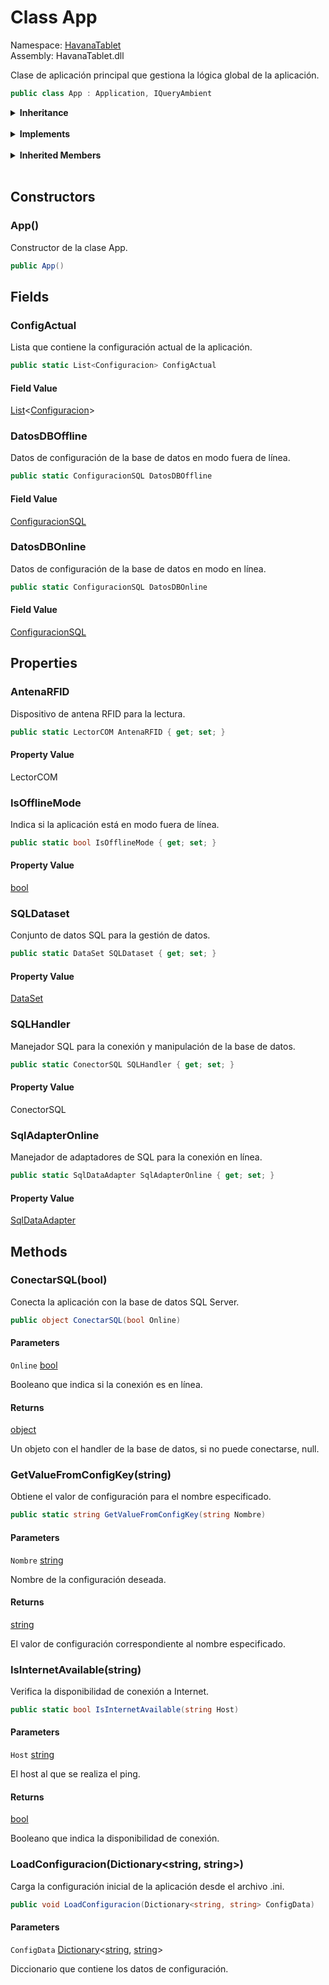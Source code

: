 # <a id="HavanaTablet_App"></a> Class App

Namespace: [HavanaTablet](HavanaTablet.md)  
Assembly: HavanaTablet.dll  

Clase de aplicación principal que gestiona la lógica global de la aplicación.

```csharp
public class App : Application, IQueryAmbient
```

<Details>
<Summary><strong>Inheritance</strong></Summary>

[object](https://learn.microsoft.com/dotnet/api/system.object) ← 
[DispatcherObject](https://learn.microsoft.com/dotnet/api/system.windows.threading.dispatcherobject) ← 
[Application](https://learn.microsoft.com/dotnet/api/system.windows.application) ← 
[App](HavanaTablet.App.md)

</Details><br>

<Details>
<Summary><strong>Implements</strong></Summary>

[IQueryAmbient](https://learn.microsoft.com/dotnet/api/system.windows.markup.iqueryambient)

</Details><br>

<Details>
<Summary><strong>Inherited Members</strong></Summary>

[Application.Run\(\)](https://learn.microsoft.com/dotnet/api/system.windows.application.run\#system\-windows\-application\-run), 
[Application.Run\(Window\)](https://learn.microsoft.com/dotnet/api/system.windows.application.run\#system\-windows\-application\-run\(system\-windows\-window\)), 
[Application.Shutdown\(\)](https://learn.microsoft.com/dotnet/api/system.windows.application.shutdown\#system\-windows\-application\-shutdown), 
[Application.Shutdown\(int\)](https://learn.microsoft.com/dotnet/api/system.windows.application.shutdown\#system\-windows\-application\-shutdown\(system\-int32\)), 
[Application.FindResource\(object\)](https://learn.microsoft.com/dotnet/api/system.windows.application.findresource), 
[Application.TryFindResource\(object\)](https://learn.microsoft.com/dotnet/api/system.windows.application.tryfindresource), 
[Application.LoadComponent\(object, Uri\)](https://learn.microsoft.com/dotnet/api/system.windows.application.loadcomponent\#system\-windows\-application\-loadcomponent\(system\-object\-system\-uri\)), 
[Application.LoadComponent\(Uri\)](https://learn.microsoft.com/dotnet/api/system.windows.application.loadcomponent\#system\-windows\-application\-loadcomponent\(system\-uri\)), 
[Application.GetResourceStream\(Uri\)](https://learn.microsoft.com/dotnet/api/system.windows.application.getresourcestream), 
[Application.GetContentStream\(Uri\)](https://learn.microsoft.com/dotnet/api/system.windows.application.getcontentstream), 
[Application.GetRemoteStream\(Uri\)](https://learn.microsoft.com/dotnet/api/system.windows.application.getremotestream), 
[Application.GetCookie\(Uri\)](https://learn.microsoft.com/dotnet/api/system.windows.application.getcookie), 
[Application.SetCookie\(Uri, string\)](https://learn.microsoft.com/dotnet/api/system.windows.application.setcookie), 
[Application.OnStartup\(StartupEventArgs\)](https://learn.microsoft.com/dotnet/api/system.windows.application.onstartup), 
[Application.OnExit\(ExitEventArgs\)](https://learn.microsoft.com/dotnet/api/system.windows.application.onexit), 
[Application.OnActivated\(EventArgs\)](https://learn.microsoft.com/dotnet/api/system.windows.application.onactivated), 
[Application.OnDeactivated\(EventArgs\)](https://learn.microsoft.com/dotnet/api/system.windows.application.ondeactivated), 
[Application.OnSessionEnding\(SessionEndingCancelEventArgs\)](https://learn.microsoft.com/dotnet/api/system.windows.application.onsessionending), 
[Application.OnNavigating\(NavigatingCancelEventArgs\)](https://learn.microsoft.com/dotnet/api/system.windows.application.onnavigating), 
[Application.OnNavigated\(NavigationEventArgs\)](https://learn.microsoft.com/dotnet/api/system.windows.application.onnavigated), 
[Application.OnNavigationProgress\(NavigationProgressEventArgs\)](https://learn.microsoft.com/dotnet/api/system.windows.application.onnavigationprogress), 
[Application.OnNavigationFailed\(NavigationFailedEventArgs\)](https://learn.microsoft.com/dotnet/api/system.windows.application.onnavigationfailed), 
[Application.OnLoadCompleted\(NavigationEventArgs\)](https://learn.microsoft.com/dotnet/api/system.windows.application.onloadcompleted), 
[Application.OnNavigationStopped\(NavigationEventArgs\)](https://learn.microsoft.com/dotnet/api/system.windows.application.onnavigationstopped), 
[Application.OnFragmentNavigation\(FragmentNavigationEventArgs\)](https://learn.microsoft.com/dotnet/api/system.windows.application.onfragmentnavigation), 
[Application.Current](https://learn.microsoft.com/dotnet/api/system.windows.application.current), 
[Application.Windows](https://learn.microsoft.com/dotnet/api/system.windows.application.windows), 
[Application.MainWindow](https://learn.microsoft.com/dotnet/api/system.windows.application.mainwindow), 
[Application.ShutdownMode](https://learn.microsoft.com/dotnet/api/system.windows.application.shutdownmode), 
[Application.Resources](https://learn.microsoft.com/dotnet/api/system.windows.application.resources), 
[Application.StartupUri](https://learn.microsoft.com/dotnet/api/system.windows.application.startupuri), 
[Application.Properties](https://learn.microsoft.com/dotnet/api/system.windows.application.properties), 
[Application.ResourceAssembly](https://learn.microsoft.com/dotnet/api/system.windows.application.resourceassembly), 
[Application.Startup](https://learn.microsoft.com/dotnet/api/system.windows.application.startup), 
[Application.Exit](https://learn.microsoft.com/dotnet/api/system.windows.application.exit), 
[Application.Activated](https://learn.microsoft.com/dotnet/api/system.windows.application.activated), 
[Application.Deactivated](https://learn.microsoft.com/dotnet/api/system.windows.application.deactivated), 
[Application.SessionEnding](https://learn.microsoft.com/dotnet/api/system.windows.application.sessionending), 
[Application.DispatcherUnhandledException](https://learn.microsoft.com/dotnet/api/system.windows.application.dispatcherunhandledexception), 
[Application.Navigating](https://learn.microsoft.com/dotnet/api/system.windows.application.navigating), 
[Application.Navigated](https://learn.microsoft.com/dotnet/api/system.windows.application.navigated), 
[Application.NavigationProgress](https://learn.microsoft.com/dotnet/api/system.windows.application.navigationprogress), 
[Application.NavigationFailed](https://learn.microsoft.com/dotnet/api/system.windows.application.navigationfailed), 
[Application.LoadCompleted](https://learn.microsoft.com/dotnet/api/system.windows.application.loadcompleted), 
[Application.NavigationStopped](https://learn.microsoft.com/dotnet/api/system.windows.application.navigationstopped), 
[Application.FragmentNavigation](https://learn.microsoft.com/dotnet/api/system.windows.application.fragmentnavigation), 
[DispatcherObject.Dispatcher](https://learn.microsoft.com/dotnet/api/system.windows.threading.dispatcherobject.dispatcher), 
[object.ToString\(\)](https://learn.microsoft.com/dotnet/api/system.object.tostring), 
[object.Equals\(object\)](https://learn.microsoft.com/dotnet/api/system.object.equals\#system\-object\-equals\(system\-object\)), 
[object.Equals\(object, object\)](https://learn.microsoft.com/dotnet/api/system.object.equals\#system\-object\-equals\(system\-object\-system\-object\)), 
[object.ReferenceEquals\(object, object\)](https://learn.microsoft.com/dotnet/api/system.object.referenceequals), 
[object.GetHashCode\(\)](https://learn.microsoft.com/dotnet/api/system.object.gethashcode), 
[object.GetType\(\)](https://learn.microsoft.com/dotnet/api/system.object.gettype), 
[object.MemberwiseClone\(\)](https://learn.microsoft.com/dotnet/api/system.object.memberwiseclone)

</Details><br>

## Constructors

### <a id="HavanaTablet_App__ctor"></a> App\(\)

Constructor de la clase App.

```csharp
public App()
```

## Fields

### <a id="HavanaTablet_App_ConfigActual"></a> ConfigActual

Lista que contiene la configuración actual de la aplicación.

```csharp
public static List<Configuracion> ConfigActual
```

#### Field Value

 [List](https://learn.microsoft.com/dotnet/api/system.collections.generic.list\-1)<[Configuracion](HavanaTablet.Configuracion.md)\>

### <a id="HavanaTablet_App_DatosDBOffline"></a> DatosDBOffline

Datos de configuración de la base de datos en modo fuera de línea.

```csharp
public static ConfiguracionSQL DatosDBOffline
```

#### Field Value

 [ConfiguracionSQL](HavanaTablet.ConfiguracionSQL.md)

### <a id="HavanaTablet_App_DatosDBOnline"></a> DatosDBOnline

Datos de configuración de la base de datos en modo en línea.

```csharp
public static ConfiguracionSQL DatosDBOnline
```

#### Field Value

 [ConfiguracionSQL](HavanaTablet.ConfiguracionSQL.md)

## Properties

### <a id="HavanaTablet_App_AntenaRFID"></a> AntenaRFID

Dispositivo de antena RFID para la lectura.

```csharp
public static LectorCOM AntenaRFID { get; set; }
```

#### Property Value

 LectorCOM

### <a id="HavanaTablet_App_IsOfflineMode"></a> IsOfflineMode

Indica si la aplicación está en modo fuera de línea.

```csharp
public static bool IsOfflineMode { get; set; }
```

#### Property Value

 [bool](https://learn.microsoft.com/dotnet/api/system.boolean)

### <a id="HavanaTablet_App_SQLDataset"></a> SQLDataset

Conjunto de datos SQL para la gestión de datos.

```csharp
public static DataSet SQLDataset { get; set; }
```

#### Property Value

 [DataSet](https://learn.microsoft.com/dotnet/api/system.data.dataset)

### <a id="HavanaTablet_App_SQLHandler"></a> SQLHandler

Manejador SQL para la conexión y manipulación de la base de datos.

```csharp
public static ConectorSQL SQLHandler { get; set; }
```

#### Property Value

 ConectorSQL

### <a id="HavanaTablet_App_SqlAdapterOnline"></a> SqlAdapterOnline

Manejador de adaptadores de SQL para la conexión en línea.

```csharp
public static SqlDataAdapter SqlAdapterOnline { get; set; }
```

#### Property Value

 [SqlDataAdapter](https://learn.microsoft.com/dotnet/api/system.data.sqlclient.sqldataadapter)

## Methods

### <a id="HavanaTablet_App_ConectarSQL_System_Boolean_"></a> ConectarSQL\(bool\)

Conecta la aplicación con la base de datos SQL Server.

```csharp
public object ConectarSQL(bool Online)
```

#### Parameters

`Online` [bool](https://learn.microsoft.com/dotnet/api/system.boolean)

Booleano que indica si la conexión es en línea.

#### Returns

 [object](https://learn.microsoft.com/dotnet/api/system.object)

Un objeto con el handler de la base de datos, si no puede conectarse, null.

### <a id="HavanaTablet_App_GetValueFromConfigKey_System_String_"></a> GetValueFromConfigKey\(string\)

Obtiene el valor de configuración para el nombre especificado.

```csharp
public static string GetValueFromConfigKey(string Nombre)
```

#### Parameters

`Nombre` [string](https://learn.microsoft.com/dotnet/api/system.string)

Nombre de la configuración deseada.

#### Returns

 [string](https://learn.microsoft.com/dotnet/api/system.string)

El valor de configuración correspondiente al nombre especificado.

### <a id="HavanaTablet_App_IsInternetAvailable_System_String_"></a> IsInternetAvailable\(string\)

Verifica la disponibilidad de conexión a Internet.

```csharp
public static bool IsInternetAvailable(string Host)
```

#### Parameters

`Host` [string](https://learn.microsoft.com/dotnet/api/system.string)

El host al que se realiza el ping.

#### Returns

 [bool](https://learn.microsoft.com/dotnet/api/system.boolean)

Booleano que indica la disponibilidad de conexión.

### <a id="HavanaTablet_App_LoadConfiguracion_System_Collections_Generic_Dictionary_System_String_System_String__"></a> LoadConfiguracion\(Dictionary<string, string\>\)

Carga la configuración inicial de la aplicación desde el archivo .ini.

```csharp
public void LoadConfiguracion(Dictionary<string, string> ConfigData)
```

#### Parameters

`ConfigData` [Dictionary](https://learn.microsoft.com/dotnet/api/system.collections.generic.dictionary\-2)<[string](https://learn.microsoft.com/dotnet/api/system.string), [string](https://learn.microsoft.com/dotnet/api/system.string)\>

Diccionario que contiene los datos de configuración.

